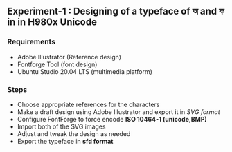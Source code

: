 ## Experiment-1 : Designing of a typeface of অ  and ক in in **H980x Unicode**

### Requirements
- Adobe Illustrator (Reference design)
- Fontforge Tool (font design)
- Ubuntu Studio 20.04 LTS (multimedia platform)

### Steps
- Choose appropriate references for the characters
- Make a draft design using Adobe Illustrator and export it in _SVG format_
- Configure FontForge to force encode **ISO 10464-1 (unicode,BMP)**
- Import both of the SVG images 
- Adjust and tweak the design as needed
- Export the typeface in **sfd format**
